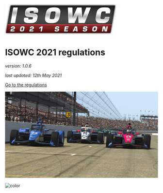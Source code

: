 ![logo](_images/league-logo.png ':size=400')

# ISOWC 2021 regulations
*version: 1.0.6*

*last updated: 12th May 2021*

[Go to the regulations](#introduction)

<!-- background image -->
![](_images/coverImage.png)

![color](#018ecc)

